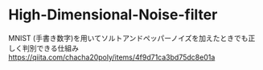 # High-Dimensional-Noise-filter
MNIST (手書き数字)を用いてソルトアンドペッパーノイズを加えたときでも正しく判別できる仕組み
https://qiita.com/chacha20poly/items/4f9d71ca3bd75dc8e01a

